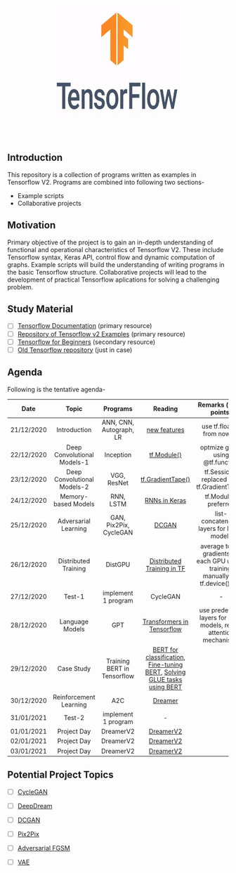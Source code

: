 <p align="center"><img src="images\tensorflow-2.0.gif" height="300" width="300"></img></p>

## Introduction  
This repository is a collection of programs written as examples in Tensorflow V2. Programs are combined into following two sections-  
* Example scripts  
* Collaborative projects  

## Motivation
Primary objective of the project is to gain an in-depth understanding of functional and operational characteristics of Tensorflow V2. These include Tensorflow syntax, Keras API, control flow and dynamic computation of graphs. Example scripts will build the understanding of writing programs in the basic Tensorflow structure. Collaborative projects will lead to the development of practical Tensorflow aplications for solving a challenging problem.  

## Study Material
 - [ ] [Tensorflow Documentation](https://www.tensorflow.org/api_docs) (primary resource)  
 - [ ] [Repository of Tensorflow v2 Examples](https://github.com/dragen1860/TensorFlow-2.x-Tutorials) (primary resource)  
 - [ ] [Tensorflow for Beginners](https://www.tensorflow.org/tutorials) (secondary resource)
 - [ ] [Old Tensorflow repository](https://github.com/aymericdamien/TensorFlow-Examples) (just in case)  

## Agenda
Following is the tentative agenda-  

| Date       | Topic                            | Programs               | Reading |Remarks (weak points)   |
|:----------:|:--------------------------------:|:----------------------:|:-------:|:--------:|
| 21/12/2020 |Introduction                      |ANN, CNN, Autograph, LR | [new features](https://www.tensorflow.org/guide/effective_tf2)| use tf.float32 from now on         |
| 22/12/2020 |Deep Convolutional Models-1       |Inception               | [tf.Module()](https://www.tensorflow.org/api_docs/python/tf/Module)| optmize graph using @tf.function|
| 23/12/2020 |Deep Convolutional Models-2       |VGG, ResNet             | [tf.GradientTape()](https://www.tensorflow.org/api_docs/python/tf/GradientTape)|tf.Session() replaced with tf.GradientTape()          |
| 24/12/2020 |Memory-based Models               |RNN, LSTM               | [RNNs in Keras](https://www.tensorflow.org/guide/keras/rnn)| tf.Module() preferred         |
| 25/12/2020 |Adversarial Learning              |GAN, Pix2Pix, CycleGAN  | [DCGAN](https://www.tensorflow.org/tutorials/generative/dcgan)| list-concatenated layers for larger models         |
| 26/12/2020 |Distributed Training              |DistGPU                 | [Distributed Training in TF](https://www.tensorflow.org/guide/distributed_training)| average tower gradients for each GPU udring training, manually set tf.device() flag         |
| 27/12/2020 |Test-1                            |implement 1 program     |CycleGAN         |-          |
| 28/12/2020 |Language Models                   |GPT              | [Transformers in Tensorflow](https://www.tensorflow.org/tutorials/text/transformer)| use predefined layers for large models, revise attention mechanisms|
| 29/12/2020 |Case Study                        |Training BERT in Tensorflow| [BERT for classification](https://www.tensorflow.org/tutorials/text/classify_text_with_bert), [Fine-tuning BERT](https://www.tensorflow.org/official_models/fine_tuning_bert), [Solving GLUE tasks using BERT](https://www.tensorflow.org/tutorials/text/solve_glue_tasks_using_bert_on_tpu)|          |
| 30/12/2020 |Reinforcement Learning            |A2C            | [Dreamer](https://github.com/danijar/dreamer)|          |
| 31/01/2021 |Test-2                            |implement 1 program     |-         |          |
| 01/01/2021 |Project Day                       |DreamerV2               |[DreamerV2](https://github.com/danijar/dreamerv2)         |          |
| 02/01/2021 |Project Day                       |DreamerV2               |[DreamerV2](https://github.com/danijar/dreamerv2)         |          |
| 03/01/2021 |Project Day                       |DreamerV2               |[DreamerV2](https://github.com/danijar/dreamerv2)         |          |

## Potential Project Topics

- [ ] [CycleGAN](https://www.tensorflow.org/tutorials/generative/cyclegan)
- [ ] [DeepDream](https://www.tensorflow.org/tutorials/generative/deepdream)
- [ ] [DCGAN](https://www.tensorflow.org/tutorials/generative/dcgan)
- [ ] [Pix2Pix](https://www.tensorflow.org/tutorials/generative/pix2pix)
- [ ] [Adversarial FGSM](https://www.tensorflow.org/tutorials/generative/adversarial_fgsm)
- [ ] [VAE](https://www.tensorflow.org/tutorials/generative/cvae)




